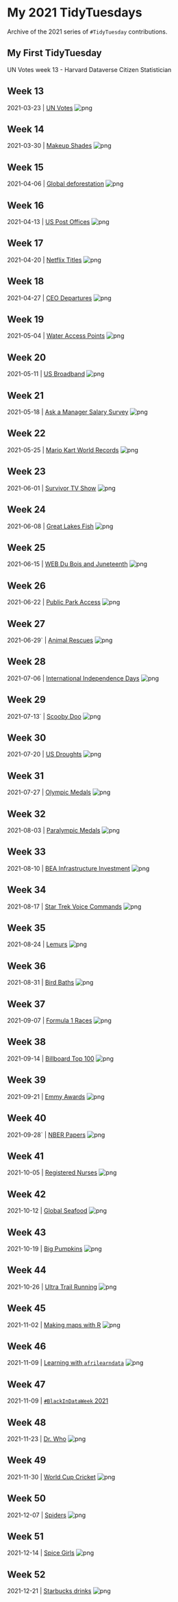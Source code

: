 # My 2021 TidyTuesdays

Archive of the 2021 series of `#TidyTuesday` contributions.

## My First TidyTuesday
UN Votes week 13 - Harvard Dataverse	Citizen Statistician


## Week 13 

2021-03-23 | [UN Votes](https://github.com/rfordatascience/tidytuesday/blob/master/data/2021/2021-03-23/readme.md) 
![png](w13_UN_votes/w13_UN_votes.png) 

## Week 14 

2021-03-30 | [Makeup Shades](https://github.com/rfordatascience/tidytuesday/blob/master/data/2021/2021-03-30/readme.md) 
![png](w14_the_pudding/w14_the_pudding.png) 

## Week 15 
2021-04-06 | [Global deforestation](https://github.com/rfordatascience/tidytuesday/blob/master/data/2021/2021-04-06/readme.md) 
![png](w15_global_deforestation/w15_global_deforestation.png) 

## Week 16 
2021-04-13 | [US Post Offices](https://github.com/rfordatascience/tidytuesday/blob/master/data/2021/2021-04-13/readme.md) 
![png](w16_US_Post_office/w16_US_Post_office.png) 

## Week 17 
2021-04-20 | [Netflix Titles](https://github.com/rfordatascience/tidytuesday/blob/master/data/2021/2021-04-20/readme.md) 
![png](w17_netflix/w17_netflix.png) 

## Week 18 
2021-04-27 | [CEO Departures](https://github.com/rfordatascience/tidytuesday/blob/master/data/2021/2021-04-27/readme.md) 
![png](w18_ceo_departures/w18_ceo_departures.png)

## Week 19 
2021-05-04 | [Water Access Points](https://github.com/rfordatascience/tidytuesday/blob/master/data/2021/2021-05-04/readme.md) 
![png](w19_water_access/w19_water_access.png) 

## Week 20 
2021-05-11 | [US Broadband](https://github.com/rfordatascience/tidytuesday/blob/master/data/2021/2021-05-11/readme.md) 
![png](w20_us_broadband/w20_us_broadband.png)

## Week 21 
2021-05-18 | [Ask a Manager Salary Survey](https://github.com/rfordatascience/tidytuesday/blob/master/data/2021/2021-05-18/readme.md) 
![png](w21_ask_a_manager_survey/w21_ask_a_manager_survey.png)

## Week 22 
2021-05-25 | [Mario Kart World Records](https://github.com/rfordatascience/tidytuesday/blob/master/data/2021/2021-05-25/readme.md) 
![png](w22_mario_kart_world/w22_mario_kart_world.png)

## Week 23 
2021-06-01 | [Survivor TV Show](https://github.com/rfordatascience/tidytuesday/blob/master/data/2021/2021-06-01/readme.md) 
![png](w23_survivors/w23_survivor.png)

## Week 24 
2021-06-08 | [Great Lakes Fish](https://github.com/rfordatascience/tidytuesday/blob/master/data/2021/2021-06-08/readme.md) 
![png](w24_great_lakes_fish/w24_great_lakes_fish.png)

## Week 25 
2021-06-15 | [WEB Du Bois and Juneteenth](https://github.com/rfordatascience/tidytuesday/blob/master/data/2021/2021-06-15/readme.md) 
![png](w25_du_bois/w25_du_bois.png)

## Week 26 
2021-06-22 | [Public Park Access](https://github.com/rfordatascience/tidytuesday/blob/master/data/2021/2021-06-122/readme.md) 
![png](w26_public_park_access/w26_public_park_access.png)

## Week 27 
2021-06-29` | [Animal Rescues](https://github.com/rfordatascience/tidytuesday/blob/master/data/2021/2021-06-29/readme.md) 
![png](w27_animal_rescues/w27_animal_rescues.png)

## Week 28 
2021-07-06 | [International Independence Days](https://github.com/rfordatascience/tidytuesday/blob/master/data/2021/2021-07-06/readme.md) 
![png](w28_independence_days/w28_independence_days.png)

## Week 29 
2021-07-13` | [Scooby Doo](https://github.com/rfordatascience/tidytuesday/blob/master/data/2021/2021-07-13/readme.md) 
![png](w29_scoobydoo/w29_scoobydoo.png)

## Week 30 
2021-07-20 | [US Droughts](https://github.com/rfordatascience/tidytuesday/blob/master/data/2021/2021-07-20/readme.md) 
![png](w30_drought/w30_drought.png)

## Week 31 
2021-07-27 | [Olympic Medals](https://github.com/rfordatascience/tidytuesday/blob/master/data/2021/2021-07-27/readme.md) 
![png](w31_olympic_medals/w31_olympic_medals.png)


## Week 32 
2021-08-03 | [Paralympic Medals](https://github.com/rfordatascience/tidytuesday/blob/master/data/2021/2021-08-03/readme.md) 
![png](w32_paralympic/w32_paralympic.png)

## Week 33 
2021-08-10 | [BEA Infrastructure Investment](https://github.com/rfordatascience/tidytuesday/blob/master/data/2021/2021-08-10/readme.md) 
![png](w33_bea_Infrastructure_Investment/w33_bea_Infrastructure_Investment.png)

## Week 34 
2021-08-17 | [Star Trek Voice Commands](https://github.com/rfordatascience/tidytuesday/blob/master/data/2021/2021-08-17/readme.md) 
![png](w34_star_trek/w34_star_trek.png)

## Week 35 
2021-08-24 | [Lemurs](https://github.com/rfordatascience/tidytuesday/blob/master/data/2021/2021-08-24/readme.md) 
![png](w35_lemurs/w35_lemurs.png)

## Week 36 
2021-08-31 | [Bird Baths](https://github.com/rfordatascience/tidytuesday/blob/master/data/2021/2021-08-31/readme.md) 
![png](w36_bird_baths/w36_bird_baths.png)

## Week 37 
2021-09-07 | [Formula 1 Races](https://github.com/rfordatascience/tidytuesday/blob/master/data/2021/2021-09-07/readme.md) 
![png](w37_formula1/w37_formula1.png)

## Week 38 
2021-09-14 | [Billboard Top 100](dhttps://github.com/rfordatascience/tidytuesday/blob/master/data/2021/2021-09-14/readme.md) 
![png](w38_billboard/w38_billboard.png)

## Week 39 
2021-09-21 | [Emmy Awards](https://github.com/rfordatascience/tidytuesday/blob/master/data/2021/2021-09-21/readme.md) 
![png](w39_emmy_awards/w39_emmy_awards.png)

## Week 40 
2021-09-28` | [NBER Papers](https://github.com/rfordatascience/tidytuesday/blob/master/data/2021/2021-09-28/readme.md) 
![png](w40_NBER_papers/w40_NBER_papers.png)

## Week 41 
2021-10-05 | [Registered Nurses](https://github.com/rfordatascience/tidytuesday/blob/master/data/2021/2021-10-05/readme.md) 
![png](w41_nurses/w41_nurses.png)

## Week 42 
2021-10-12 | [Global Seafood](https://github.com/rfordatascience/tidytuesday/blob/master/data/2021/2021-10-12/readme.md) 
![png](w42_seafood/w42_seafood.png)

## Week 43 
2021-10-19 | [Big Pumpkins](https://github.com/rfordatascience/tidytuesday/blob/master/data/2021/2021-10-19/readme.md) 
![png](w43_big_pumpkins/w43_big_pumpkins.png)

## Week 44 
2021-10-26 | [Ultra Trail Running](https://github.com/rfordatascience/tidytuesday/blob/master/data/2021/2021-10-26/readme.md) 
![png](w44_ultra_trail_running/w44_ultra_trail_running.png)

## Week 45 
2021-11-02 | [Making maps with R](https://github.com/rfordatascience/tidytuesday/blob/master/data/2021/2021-11-02/readme.md) 
![png](w45_maps/w45_maps.png)

## Week 46
2021-11-09 | [Learning with `afrilearndata`](https://github.com/rfordatascience/tidytuesday/blob/master/data/2021/2021-11-09/readme.md) 
![png](w46_afrilearndata/w46_afrilearndata.png)

## Week 47
2021-11-09 | [`#BlackInDataWeek` 2021](https://github.com/rfordatascience/tidytuesday/blob/master/data/2021/2021-11-16/readme.md) 

## Week 48
2021-11-23 | [Dr. Who](dhttps://github.com/rfordatascience/tidytuesday/blob/master/data/2021/2021-11-23/readme.md)
![png](w48_dr_who/w48_dr_who.png)

## Week 49
2021-11-30 | [World Cup Cricket](https://github.com/rfordatascience/tidytuesday/blob/master/data/2021/2021-11-30/readme.md)
![png](w49_world_cup_cricket/w49_world_cup_cricket.png)

## Week 50
2021-12-07 | [Spiders](https://github.com/rfordatascience/tidytuesday/blob/master/data/2021/2021-12-07/readme.md)
![png](w50_spiders/w50_spiders.png)

## Week 51
2021-12-14 | [Spice Girls](https://github.com/rfordatascience/tidytuesday/blob/master/data/2021/2021-12-14/readme.md) 
![png](w51_spice_girls/w51_spice_girls.png)

## Week 52
2021-12-21 | [Starbucks drinks](https://github.com/rfordatascience/tidytuesday/blob/master/data/2021/2021-12-21/readme.md) 
![png](w52_starbucks/w52_starbucks.png)

